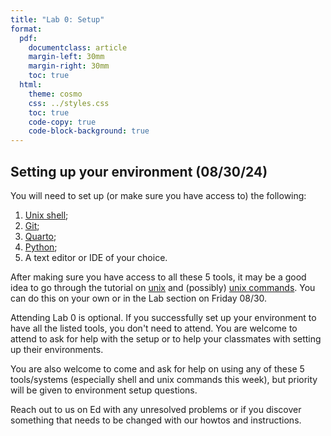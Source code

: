 ```yaml
---
title: "Lab 0: Setup"
format:
  pdf:
    documentclass: article
    margin-left: 30mm
    margin-right: 30mm
    toc: true
  html:
    theme: cosmo
    css: ../styles.css
    toc: true
    code-copy: true
    code-block-background: true
---
```


## Setting up your environment (08/30/24)

You will need to set up (or make sure you have access to) the following:

1. [Unix shell](../howtos/accessUnixCommandLine.md);
2. [Git](../howtos/installGit.md);
3. [Quarto](../howtos/installQuarto.md);
4. [Python](../howtos/accessPython.md);
5. A text editor or IDE of your choice.

After making sure you have access to all these 5 tools, it may be a good idea to go through the tutorial on [unix](https://berkeley-scf.github.io/tutorial-unix-basics/) and (possibly) [unix commands](https://www.unixtutorial.org/basic-unix-commands). You can do this on your own or in the Lab section on Friday 08/30.

Attending Lab 0 is optional. If you successfully set up your environment to have all the listed tools, you don't need to attend. You are welcome to attend to ask for help with the setup or to help your classmates with setting up their environments.

You are also welcome to come and ask for help on using any of these 5 tools/systems (especially shell and unix commands this week), but priority will be given to environment setup questions.

Reach out to us on Ed with any unresolved problems or if you discover something that needs to be changed with our howtos and instructions.

